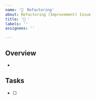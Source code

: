 ```yaml
---
name: '💪　Refactoring'
about: Refactoring (Improvement) Issue
title: '💪 '
labels: ''
assignees: ''

---
```


## Overview

*

## Tasks

- [ ]

